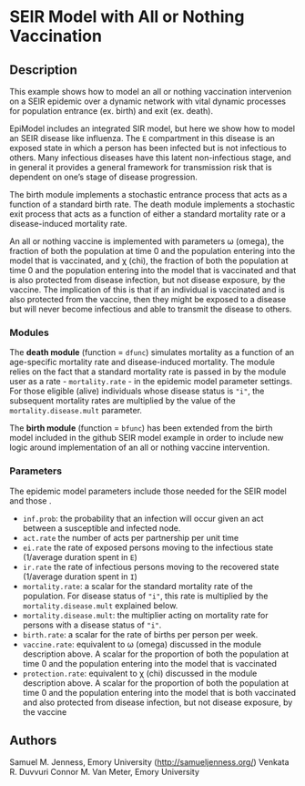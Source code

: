 # SEIR Model with All or Nothing Vaccination

## Description
This example shows how to model an all or nothing vaccination intervenion on a SEIR epidemic over a dynamic network with vital dynamic processes for population entrance (ex. birth) and exit (ex. death). 

EpiModel includes an integrated SIR model, but here we show how to model an SEIR disease like influenza. The `E` compartment in this disease is an exposed state in which a person has been infected but is not infectious to others. Many infectious diseases have this latent non-infectious stage, and in general it provides a general framework for transmission risk that is dependent on one’s stage of disease progression. 

The birth module implements a stochastic entrance process that acts as a function of a standard birth rate. The death module implements a stochastic exit process that acts as a function of either a standard mortality rate or a disease-induced mortality rate.

An all or nothing vaccine is implemented with parameters ω (omega), the fraction of both the population at time 0 and the population entering into the model that is vaccinated, and χ (chi), the fraction of both the population at time 0 and the population entering into the model that is vaccinated and that is also protected from disease infection, but not disease exposure, by the vaccine. The implication of this is that if an individual is vaccinated and is also protected from the vaccine, then they might be exposed to a disease but will never become infectious and able to transmit the disease to others.

### Modules
The **death module** (function = `dfunc`)  simulates mortality as a function of an age-specific mortality rate and disease-induced mortality. The module relies on the fact that a standard mortality rate is passed in by the module user as a rate - `mortality.rate` - in the epidemic model parameter settings. For those eligible (alive) individuals whose disease status is `"i"`, the subsequent mortality rates are multiplied by the value of the `mortality.disease.mult` parameter.

The **birth module** (function = `bfunc`) has been extended from the birth model included in the github SEIR model example in order to include new logic around implementation of an all or nothing vaccine intervention.

### Parameters
The epidemic model parameters include those needed for the SEIR model and those .

* `inf.prob`: the probability that an infection will occur given an act between a susceptible and infected node. 
* `act.rate` the number of acts per partnership per unit time 
* `ei.rate` the rate of exposed persons moving to the infectious state (1/average duration spent in `E`) 
* `ir.rate` the rate of infectious persons moving to the recovered state (1/average duration spent in `I`)
* `mortality.rate`: a scalar for the standard mortality rate of the population. For disease status of `"i"`, this rate is multiplied by the `mortality.disease.mult` explained below.
* `mortality.disease.mult`: the multiplier acting on mortality rate for persons with a disease status of `"i"`. 
* `birth.rate`: a scalar for the rate of births per person per week.
* `vaccine.rate`: equivalent to ω (omega) discussed in the module description above. A scalar for the proportion of both the population at time 0 and the population entering into the model that is vaccinated
* `protection.rate`: equivalent to χ (chi) discussed in the module description above. A scalar for the proportion of both the population at time 0 and the population entering into the model that is both vaccinated and also protected from disease infection, but not disease exposure, by the vaccine

## Authors
Samuel M. Jenness, Emory University (http://samueljenness.org/)
Venkata R. Duvvuri
Connor M. Van Meter, Emory University